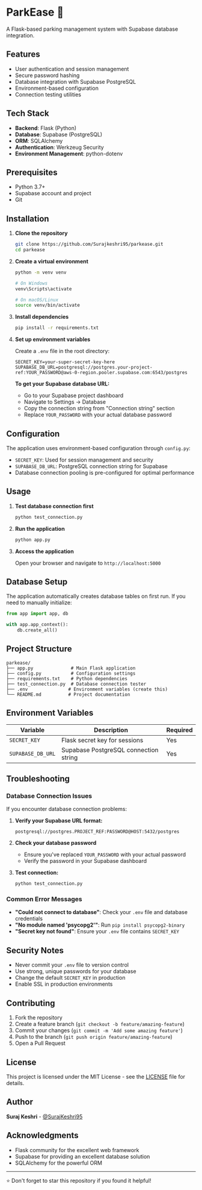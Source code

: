 # ParkEase 🚗

A Flask-based parking management system with Supabase database integration.

## Features

- User authentication and session management
- Secure password hashing
- Database integration with Supabase PostgreSQL
- Environment-based configuration
- Connection testing utilities

## Tech Stack

- **Backend**: Flask (Python)
- **Database**: Supabase (PostgreSQL)
- **ORM**: SQLAlchemy
- **Authentication**: Werkzeug Security
- **Environment Management**: python-dotenv

## Prerequisites

- Python 3.7+
- Supabase account and project
- Git

## Installation

1. **Clone the repository**
   ```bash
   git clone https://github.com/Surajkeshri95/parkease.git
   cd parkease
   ```

2. **Create a virtual environment**
   ```bash
   python -m venv venv
   
   # On Windows
   venv\Scripts\activate
   
   # On macOS/Linux
   source venv/bin/activate
   ```

3. **Install dependencies**
   ```bash
   pip install -r requirements.txt
   ```

4. **Set up environment variables**
   
   Create a `.env` file in the root directory:
   ```env
   SECRET_KEY=your-super-secret-key-here
   SUPABASE_DB_URL=postgresql://postgres.your-project-ref:YOUR_PASSWORD@aws-0-region.pooler.supabase.com:6543/postgres
   ```

   **To get your Supabase database URL:**
   - Go to your Supabase project dashboard
   - Navigate to Settings → Database
   - Copy the connection string from "Connection string" section
   - Replace `YOUR_PASSWORD` with your actual database password

## Configuration

The application uses environment-based configuration through `config.py`:

- `SECRET_KEY`: Used for session management and security
- `SUPABASE_DB_URL`: PostgreSQL connection string for Supabase
- Database connection pooling is pre-configured for optimal performance

## Usage

1. **Test database connection first**
   ```bash
   python test_connection.py
   ```

2. **Run the application**
   ```bash
   python app.py
   ```

3. **Access the application**
   
   Open your browser and navigate to `http://localhost:5000`

## Database Setup

The application automatically creates database tables on first run. If you need to manually initialize:

```python
from app import app, db

with app.app_context():
    db.create_all()
```

## Project Structure

```
parkease/
├── app.py              # Main Flask application
├── config.py           # Configuration settings
├── requirements.txt    # Python dependencies
├── test_connection.py  # Database connection tester
├── .env               # Environment variables (create this)
└── README.md          # Project documentation
```

## Environment Variables

| Variable | Description | Required |
|----------|-------------|----------|
| `SECRET_KEY` | Flask secret key for sessions | Yes |
| `SUPABASE_DB_URL` | Supabase PostgreSQL connection string | Yes |

## Troubleshooting

### Database Connection Issues

If you encounter database connection problems:

1. **Verify your Supabase URL format:**
   ```
   postgresql://postgres.PROJECT_REF:PASSWORD@HOST:5432/postgres
   ```

2. **Check your database password**
   - Ensure you've replaced `YOUR_PASSWORD` with your actual password
   - Verify the password in your Supabase dashboard

3. **Test connection:**
   ```bash
   python test_connection.py
   ```

### Common Error Messages

- **"Could not connect to database"**: Check your `.env` file and database credentials
- **"No module named 'psycopg2'"**: Run `pip install psycopg2-binary`
- **"Secret key not found"**: Ensure your `.env` file contains `SECRET_KEY`

## Security Notes

- Never commit your `.env` file to version control
- Use strong, unique passwords for your database
- Change the default `SECRET_KEY` in production
- Enable SSL in production environments

## Contributing

1. Fork the repository
2. Create a feature branch (`git checkout -b feature/amazing-feature`)
3. Commit your changes (`git commit -m 'Add some amazing feature'`)
4. Push to the branch (`git push origin feature/amazing-feature`)
5. Open a Pull Request

## License

This project is licensed under the MIT License - see the [LICENSE](LICENSE) file for details.

## Author

**Suraj Keshri** - [@SurajKeshri95](https://github.com/SurajKeshri95)

## Acknowledgments

- Flask community for the excellent web framework
- Supabase for providing an excellent database solution
- SQLAlchemy for the powerful ORM

---

⭐ Don't forget to star this repository if you found it helpful!
